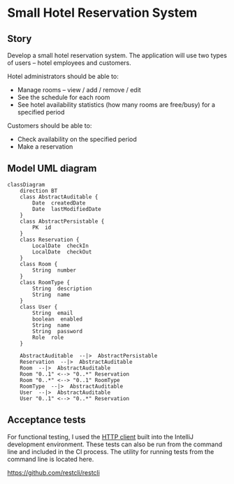 # Small Hotel Reservation System
## Story

Develop a small hotel reservation system. The application will use two types of users – hotel employees and customers.

Hotel administrators should be able to:

- Manage rooms – view / add / remove / edit
- See the schedule for each room
- See hotel availability statistics (how many rooms are free/busy) for a specified period

Customers should be able to:

- Check availability on the specified period
- Make a reservation

## Model UML diagram

```mermaid
classDiagram
    direction BT
    class AbstractAuditable {
        Date  createdDate
        Date  lastModifiedDate
    }
    class AbstractPersistable {
        PK  id
    }
    class Reservation {
        LocalDate  checkIn
        LocalDate  checkOut
    }
    class Room {
        String  number
    }
    class RoomType {
        String  description
        String  name
    }
    class User {
        String  email
        boolean  enabled
        String  name
        String  password
        Role  role
    }
    
    AbstractAuditable  --|>  AbstractPersistable 
    Reservation  --|>  AbstractAuditable 
    Room  --|>  AbstractAuditable 
    Room "0..1" <--> "0..*" Reservation 
    Room "0..*" <--> "0..1" RoomType 
    RoomType  --|>  AbstractAuditable 
    User  --|>  AbstractAuditable 
    User "0..1" <--> "0..*" Reservation 

```

## Acceptance tests

For functional testing, I used the [HTTP client](https://www.jetbrains.com/help/idea/http-client-in-product-code-editor.html) built into the IntelliJ development environment. These tests can also be run from the command line and included in the CI process. The utility for running tests from the command line is located here.

https://github.com/restcli/restcli
